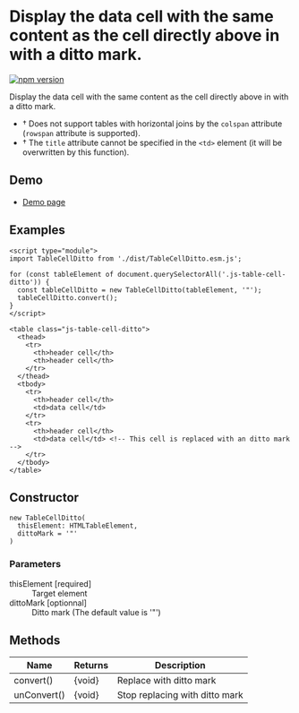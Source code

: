 # Display the data cell with the same content as the cell directly above in <tbody> with a ditto mark.

[![npm version](https://badge.fury.io/js/%40saekitominaga%2Fhtmltablecellelement-ditto.svg)](https://badge.fury.io/js/%40saekitominaga%2Fhtmltablecellelement-ditto)

Display the data cell with the same content as the cell directly above in <tbody> with a ditto mark.

- † Does not support tables with horizontal joins by the `colspan` attribute (`rowspan` attribute is supported).
- † The `title` attribute cannot be specified in the `<td>` element (it will be overwritten by this function).

## Demo

- [Demo page](https://saekitominaga.github.io/htmltablecellelement-ditto/demo.html)

## Examples

```
<script type="module">
import TableCellDitto from './dist/TableCellDitto.esm.js';

for (const tableElement of document.querySelectorAll('.js-table-cell-ditto')) {
  const tableCellDitto = new TableCellDitto(tableElement, '"');
  tableCellDitto.convert();
}
</script>

<table class="js-table-cell-ditto">
  <thead>
    <tr>
      <th>header cell</th>
      <th>header cell</th>
    </tr>
  </thead>
  <tbody>
    <tr>
      <th>header cell</th>
      <td>data cell</td>
    </tr>
    <tr>
      <th>header cell</th>
      <td>data cell</td> <!-- This cell is replaced with an ditto mark -->
    </tr>
  </tbody>
</table>
```

## Constructor

```
new TableCellDitto(
  thisElement: HTMLTableElement,
  dittoMark = '"'
)
```

### Parameters

<dl>
<dt>thisElement [required]</dt>
<dd>Target element</dd>
<dt>dittoMark [optionnal]</dt>
<dd>Ditto mark (The default value is '"')</dd>
</dl>

## Methods

| Name | Returns | Description |
|-|-|-|
| convert() | {void} | Replace with ditto mark |
| unConvert() | {void} | Stop replacing with ditto mark |
